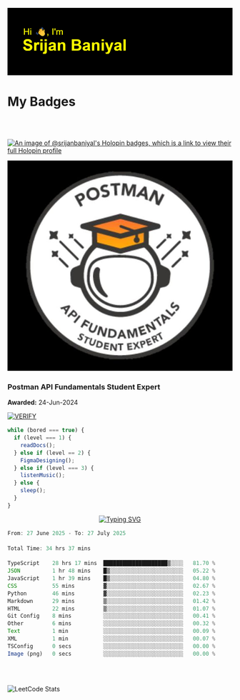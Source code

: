 ![Header](./header.png)

# My Badges

<Br />
<Br />

[![An image of @srijanbaniyal's Holopin badges, which is a link to view their full Holopin profile](https://holopin.me/srijanbaniyal)](https://holopin.io/@srijanbaniyal)

[![Postman API Fundamentals Student Expert](/Postman.jpeg)](https://api.badgr.io/public/assertions/r9BLLy0oTfKJBbkGuDI1zA)

### Postman API Fundamentals Student Expert

**Awarded:** 24-Jun-2024

[![VERIFY](https://img.shields.io/badge/VERIFY-blue)](https://badgecheck.io?url=https%3A%2F%2Fapi.badgr.io%2Fpublic%2Fassertions%2Fr9BLLy0oTfKJBbkGuDI1zA)

```javascript
while (bored === true) {
  if (level === 1) {
    readDocs();
  } else if (level == 2) {
    FigmaDesigning();
  } else if (level === 3) {
    listenMusic();
  } else {
    sleep();
  }
}
```

<p align="center">
  <a href="https://git.io/typing-svg"><img src="https://readme-typing-svg.demolab.com?font=Tilt+Prism&size=30&pause=1000&color=0FF75B&center=true&vCenter=true&width=800&height=80&lines=Time+spent+on+various+Programming+languages" alt="Typing SVG" /></a>
</p>

<!--START_SECTION:waka-->

```TypeScript
From: 27 June 2025 - To: 27 July 2025

Total Time: 34 hrs 37 mins

TypeScript    28 hrs 17 mins  ████████████████████▒░░░░   81.70 %
JSON          1 hr 48 mins    █▒░░░░░░░░░░░░░░░░░░░░░░░   05.22 %
JavaScript    1 hr 39 mins    █▒░░░░░░░░░░░░░░░░░░░░░░░   04.80 %
CSS           55 mins         ▓░░░░░░░░░░░░░░░░░░░░░░░░   02.67 %
Python        46 mins         ▓░░░░░░░░░░░░░░░░░░░░░░░░   02.23 %
Markdown      29 mins         ▒░░░░░░░░░░░░░░░░░░░░░░░░   01.42 %
HTML          22 mins         ▒░░░░░░░░░░░░░░░░░░░░░░░░   01.07 %
Git Config    8 mins          ░░░░░░░░░░░░░░░░░░░░░░░░░   00.41 %
Other         6 mins          ░░░░░░░░░░░░░░░░░░░░░░░░░   00.32 %
Text          1 min           ░░░░░░░░░░░░░░░░░░░░░░░░░   00.09 %
XML           1 min           ░░░░░░░░░░░░░░░░░░░░░░░░░   00.07 %
TSConfig      0 secs          ░░░░░░░░░░░░░░░░░░░░░░░░░   00.00 %
Image (png)   0 secs          ░░░░░░░░░░░░░░░░░░░░░░░░░   00.00 %
```

<!--END_SECTION:waka-->

<Br />
<Br />

![LeetCode Stats](https://leetcard.jacoblin.cool/Srijan-Baniyal?theme=dark&font=Rasa&ext=contest)
